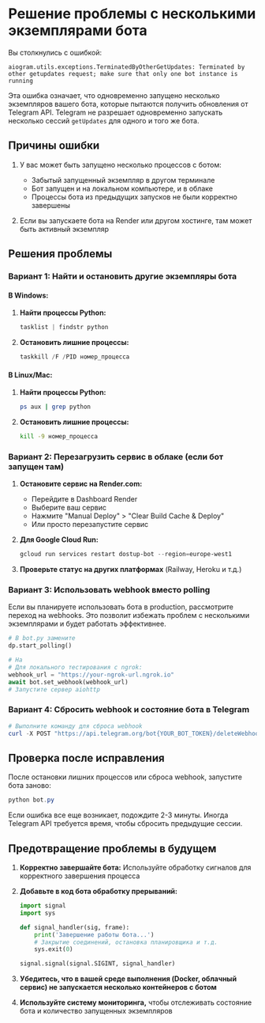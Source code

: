 # Решение проблемы с несколькими экземплярами бота

Вы столкнулись с ошибкой:
```
aiogram.utils.exceptions.TerminatedByOtherGetUpdates: Terminated by other getupdates request; make sure that only one bot instance is running
```

Эта ошибка означает, что одновременно запущено несколько экземпляров вашего бота, которые пытаются получить обновления от Telegram API. Telegram не разрешает одновременно запускать несколько сессий `getUpdates` для одного и того же бота.

## Причины ошибки

1. У вас может быть запущено несколько процессов с ботом:
   - Забытый запущенный экземпляр в другом терминале
   - Бот запущен и на локальном компьютере, и в облаке
   - Процессы бота из предыдущих запусков не были корректно завершены

2. Если вы запускаете бота на Render или другом хостинге, там может быть активный экземпляр

## Решения проблемы

### Вариант 1: Найти и остановить другие экземпляры бота

#### В Windows:

1. **Найти процессы Python:**
   ```powershell
   tasklist | findstr python
   ```

2. **Остановить лишние процессы:**
   ```powershell
   taskkill /F /PID номер_процесса
   ```

#### В Linux/Mac:

1. **Найти процессы Python:**
   ```bash
   ps aux | grep python
   ```

2. **Остановить лишние процессы:**
   ```bash
   kill -9 номер_процесса
   ```

### Вариант 2: Перезагрузить сервис в облаке (если бот запущен там)

1. **Остановите сервис на Render.com:**
   - Перейдите в Dashboard Render
   - Выберите ваш сервис
   - Нажмите "Manual Deploy" > "Clear Build Cache & Deploy"
   - Или просто перезапустите сервис

2. **Для Google Cloud Run:**
   ```powershell
   gcloud run services restart dostup-bot --region=europe-west1
   ```

3. **Проверьте статус на других платформах** (Railway, Heroku и т.д.)

### Вариант 3: Использовать webhook вместо polling

Если вы планируете использовать бота в production, рассмотрите переход на webhooks. Это позволит избежать проблем с несколькими экземплярами и будет работать эффективнее.

```python
# В bot.py замените
dp.start_polling()

# На
# Для локального тестирования с ngrok:
webhook_url = "https://your-ngrok-url.ngrok.io"
await bot.set_webhook(webhook_url)
# Запустите сервер aiohttp
```

### Вариант 4: Сбросить webhook и состояние бота в Telegram

```powershell
# Выполните команду для сброса webhook
curl -X POST "https://api.telegram.org/bot{YOUR_BOT_TOKEN}/deleteWebhook"
```

## Проверка после исправления

После остановки лишних процессов или сброса webhook, запустите бота заново:

```powershell
python bot.py
```

Если ошибка все еще возникает, подождите 2-3 минуты. Иногда Telegram API требуется время, чтобы сбросить предыдущие сессии.

## Предотвращение проблемы в будущем

1. **Корректно завершайте бота:** Используйте обработку сигналов для корректного завершения процесса

2. **Добавьте в код бота обработку прерываний:**
   ```python
   import signal
   import sys

   def signal_handler(sig, frame):
       print('Завершение работы бота...')
       # Закрытие соединений, остановка планировщика и т.д.
       sys.exit(0)

   signal.signal(signal.SIGINT, signal_handler)
   ```

3. **Убедитесь, что в вашей среде выполнения (Docker, облачный сервис) не запускается несколько контейнеров с ботом**

4. **Используйте систему мониторинга,** чтобы отслеживать состояние бота и количество запущенных экземпляров
